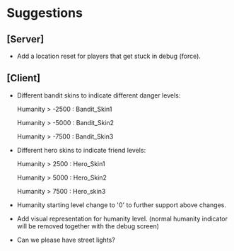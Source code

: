 Suggestions
===========

[Server]
--------

* Add a location reset for players that get stuck in debug (force). 

[Client]
--------

* Different bandit skins to indicate different danger levels:

	Humanity > -2500 : Bandit_Skin1
	
	Humanity > -5000 : Bandit_Skin2
	
	Humanity > -7500 : Bandit_Skin3

* Different hero skins to indicate friend levels:

	Humanity > 2500 : Hero_Skin1

	Humanity > 5000 : Hero_Skin2
	
	Humanity > 7500 : Hero_skin3

* Humanity starting level change to '0' to further support above changes.

* Add visual representation for humanity level. (normal humanity indicator will be removed together with the debug screen)
* Can we please have street lights?
